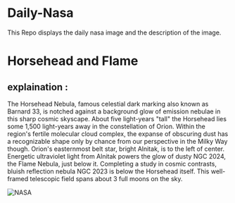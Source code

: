 # Daily-Nasa

This Repo displays the daily nasa image and the description of the image.

<!--NASA-->
# Horsehead and Flame
## explaination :

The Horsehead Nebula, famous celestial dark marking also known as Barnard 33, is notched against a background glow of emission nebulae in this sharp cosmic skyscape. About five light-years "tall" the Horsehead lies some 1,500 light-years away in the constellation of Orion. Within the region's fertile molecular cloud complex, the expanse of obscuring dust has a recognizable shape only by chance from our perspective in the Milky Way though. Orion's easternmost belt star, bright Alnitak, is to the left of center.  Energetic ultraviolet light from Alnitak powers the glow of dusty NGC 2024, the Flame Nebula, just below it. Completing a study in cosmic contrasts, bluish reflection nebula NGC 2023 is below the Horsehead itself. This well-framed telescopic field spans about 3 full moons on the sky.

![NASA](https://apod.nasa.gov/apod/image/2212/B33LRGB_fb1024.png)
<!--/NASA-->